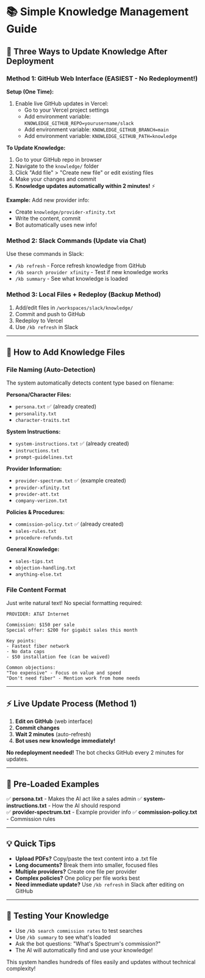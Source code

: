 # 📚 Simple Knowledge Management Guide

## 🚀 **Three Ways to Update Knowledge After Deployment**

### **Method 1: GitHub Web Interface (EASIEST - No Redeployment!)**

**Setup (One Time):**
1. Enable live GitHub updates in Vercel:
   - Go to your Vercel project settings
   - Add environment variable: `KNOWLEDGE_GITHUB_REPO=yourusername/slack`
   - Add environment variable: `KNOWLEDGE_GITHUB_BRANCH=main`
   - Add environment variable: `KNOWLEDGE_GITHUB_PATH=knowledge`

**To Update Knowledge:**
1. Go to your GitHub repo in browser
2. Navigate to the `knowledge/` folder
3. Click "Add file" > "Create new file" or edit existing files
4. Make your changes and commit
5. **Knowledge updates automatically within 2 minutes!** ⚡

**Example:** Add new provider info:
- Create `knowledge/provider-xfinity.txt`
- Write the content, commit
- Bot automatically uses new info!

### **Method 2: Slack Commands (Update via Chat)**

Use these commands in Slack:
- `/kb refresh` - Force refresh knowledge from GitHub
- `/kb search provider xfinity` - Test if new knowledge works
- `/kb summary` - See what knowledge is loaded

### **Method 3: Local Files + Redeploy (Backup Method)**

1. Add/edit files in `/workspaces/slack/knowledge/`
2. Commit and push to GitHub
3. Redeploy to Vercel
4. Use `/kb refresh` in Slack

---

## 📝 **How to Add Knowledge Files**

### **File Naming (Auto-Detection)**
The system automatically detects content type based on filename:

**Persona/Character Files:**
- `persona.txt` ✅ (already created)
- `personality.txt` 
- `character-traits.txt`

**System Instructions:**
- `system-instructions.txt` ✅ (already created)
- `instructions.txt`
- `prompt-guidelines.txt`

**Provider Information:**
- `provider-spectrum.txt` ✅ (example created)
- `provider-xfinity.txt`
- `provider-att.txt`
- `company-verizon.txt`

**Policies & Procedures:**
- `commission-policy.txt` ✅ (already created)
- `sales-rules.txt`
- `procedure-refunds.txt`

**General Knowledge:**
- `sales-tips.txt`
- `objection-handling.txt`
- `anything-else.txt`

### **File Content Format**
Just write natural text! No special formatting required:

```
PROVIDER: AT&T Internet

Commission: $150 per sale
Special offer: $200 for gigabit sales this month

Key points:
- Fastest fiber network
- No data caps
- $50 installation fee (can be waived)

Common objections:
"Too expensive" - Focus on value and speed
"Don't need fiber" - Mention work from home needs
```

---

## ⚡ **Live Update Process (Method 1)**

1. **Edit on GitHub** (web interface)
2. **Commit changes**
3. **Wait 2 minutes** (auto-refresh)
4. **Bot uses new knowledge immediately!**

**No redeployment needed!** The bot checks GitHub every 2 minutes for updates.

---

## 🎯 **Pre-Loaded Examples**
✅ **persona.txt** - Makes the AI act like a sales admin
✅ **system-instructions.txt** - How the AI should respond  
✅ **provider-spectrum.txt** - Example provider info
✅ **commission-policy.txt** - Commission rules

---

## 💡 **Quick Tips**
- **Upload PDFs?** Copy/paste the text content into a .txt file
- **Long documents?** Break them into smaller, focused files
- **Multiple providers?** Create one file per provider
- **Complex policies?** One policy per file works best
- **Need immediate update?** Use `/kb refresh` in Slack after editing on GitHub

---

## 🔧 **Testing Your Knowledge**
- Use `/kb search commission rates` to test searches
- Use `/kb summary` to see what's loaded
- Ask the bot questions: "What's Spectrum's commission?"
- The AI will automatically find and use your knowledge!

This system handles hundreds of files easily and updates without technical complexity!
